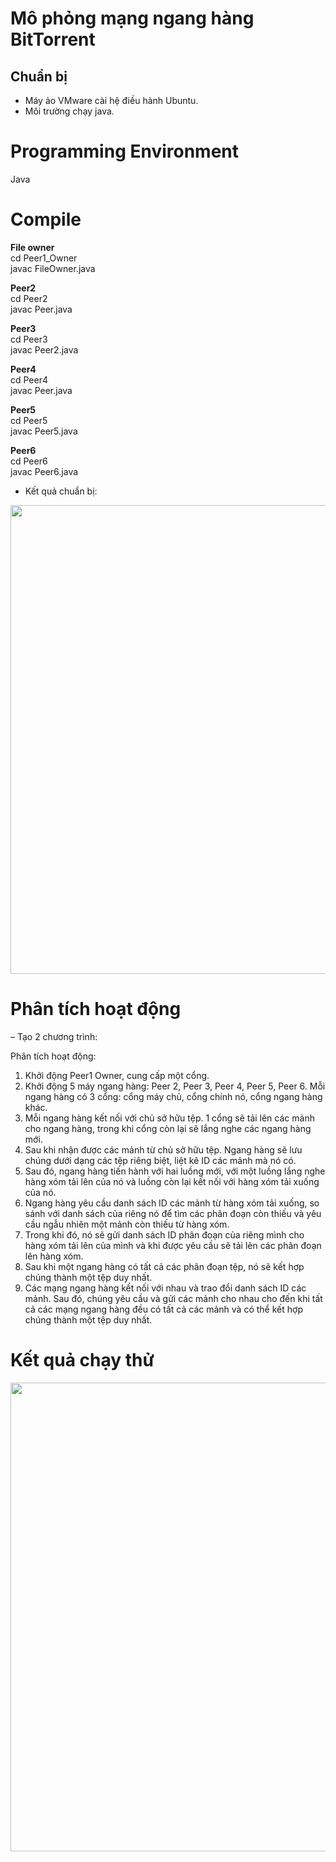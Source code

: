 # Mô phỏng mạng ngang hàng BitTorrent
## Chuẩn bị
- Máy ảo VMware cài hệ điều hành Ubuntu.
- Môi trường chạy java.

# Programming Environment
  Java

# Compile
<b>File owner</b> <br/>
cd Peer1_Owner <br/>
javac FileOwner.java <br/>

<b>Peer2</b> <br/>
cd Peer2 <br/>
javac Peer.java <br/>

<b>Peer3</b> <br/>
cd Peer3 <br/>
javac Peer2.java <br/>

<b>Peer4</b> <br/>
cd Peer4 <br/>
javac Peer.java <br/>

<b>Peer5</b> <br/>
cd Peer5 <br/>
javac Peer5.java <br/>

<b>Peer6</b> <br/>
cd Peer6 <br/>
javac Peer6.java 

- Kết quả chuẩn bị:
<img src="https://ttnguyen.net/wp-content/uploads/2023/11/chuan-bi-chay-chuong-trinh-mo-phong-bittorrent.jpg" width="1000" height="750">
 
# Phân tích hoạt động
– Tạo 2 chương trình:

Phân tích hoạt động:

1. Khởi động Peer1 Owner, cung cấp một cổng.
2. Khởi động 5 máy ngang hàng: Peer 2, Peer 3, Peer 4, Peer 5, Peer 6. Mỗi ngang hàng có 3 cổng: cổng máy chủ, cổng chính nó, cổng ngang hàng khác.
3. Mỗi ngang hàng kết nối với chủ sở hữu tệp. 1 cổng sẽ tải lên các mảnh cho ngang hàng, trong khi cổng còn lại sẽ lắng nghe các ngang hàng mới.
4. Sau khi nhận được các mảnh từ chủ sở hữu tệp. Ngang hàng sẽ lưu chúng dưới dạng các tệp riêng biệt, liệt kê ID các mảnh mà nó có.
5. Sau đó, ngang hàng tiến hành với hai luồng mới, với một luồng lắng nghe hàng xóm tải lên của nó và luồng còn lại kết nối với hàng xóm tải xuống của nó.
6. Ngang hàng yêu cầu danh sách ID các mảnh từ hàng xóm tải xuống, so sánh với danh sách của riêng nó để tìm các phân đoạn còn thiếu và yêu cầu ngẫu nhiên một mảnh còn thiếu từ hàng xóm.
7. Trong khi đó, nó sẽ gửi danh sách ID phân đoạn của riêng mình cho hàng xóm tải lên của mình và khi được yêu cầu sẽ tải lên các phân đoạn lên hàng xóm.
8. Sau khi một ngang hàng có tất cả các phân đoạn tệp, nó sẽ kết hợp chúng thành một tệp duy nhất.
9. Các mạng ngang hàng kết nối với nhau và trao đổi danh sách ID các mảnh. Sau đó, chúng yêu cầu và gửi các mảnh cho nhau cho đến khi tất cả các mạng ngang hàng đều có tất cả các mảnh và có thể kết hợp chúng thành một tệp duy nhất.

# Kết quả chạy thử
<img src="https://ttnguyen.net/wp-content/uploads/2023/11/ket-qua-chay-chuong-trinh-mo-phong-bittorrent.jpg" width="1000" height="750">
     



